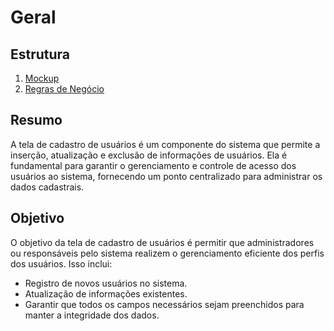 # Geral


## Estrutura
1. [Mockup](mockup/usuario.mockup.md)
2. [Regras de Negócio](regras%20de%20negócio/usuario.bdd.md)

## Resumo
A tela de cadastro de usuários é um componente do sistema que permite a inserção, atualização e exclusão de informações de usuários. 
Ela é fundamental para garantir o gerenciamento e controle de acesso dos usuários ao sistema, fornecendo um ponto centralizado para administrar os dados cadastrais.

## Objetivo
O objetivo da tela de cadastro de usuários é permitir que administradores ou responsáveis pelo sistema realizem o gerenciamento eficiente dos perfis dos usuários. Isso inclui:

* Registro de novos usuários no sistema.  
* Atualização de informações existentes.  
* Garantir que todos os campos necessários sejam preenchidos para manter a integridade dos dados.